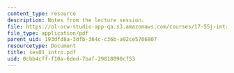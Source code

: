 ```yaml
---
content_type: resource
description: Notes from the lecture session.
file: https://ol-ocw-studio-app-qa.s3.amazonaws.com/courses/17-55j-introduction-to-latin-american-studies-fall-2006/0cbb4cfff10a6ded7baf29818090cf53_ses01_intro.pdf
file_type: application/pdf
parent_uid: 193dfd8a-3dfb-364c-c36b-a92ce5706807
resourcetype: Document
title: ses01_intro.pdf
uid: 0cbb4cff-f10a-6ded-7baf-29818090cf53
---
```

